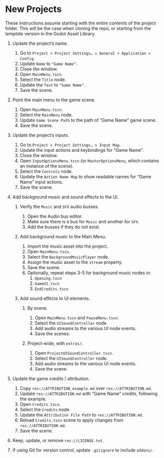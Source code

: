 # New Projects

These instructions assume starting with the entire contents of the project folder. This will be the case when cloning the repo, or starting from the *template* version in the Godot Asset Library.
  

1.  Update the project’s name.
	

	1.  Go to `Project > Project Settings… > General > Application > Config`.
	2.  Update `Name` to `"Game Name"`.
	3.  Close the window.
	4.  Open `MainMenu.tscn`.
	5.  Select the `Title` node.
	6.  Update the `Text` to `"Game Name"`.
	7.  Save the scene.


2.  Point the main menu to the game scene.
	

	1.  Open `MainMenu.tscn`.
	2.  Select the `MainMenu` node.
	3.  Update `Game Scene Path` to the path of “Game Name” game scene.
	4.  Save the scene.


3.  Update the project’s inputs.
	

	1.  Go to `Project > Project Settings… > Input Map`.
	2.  Update the input actions and keybindings for “Game Name”.
	3.  Close the window.
	4.  Open `InputOptionsMenu.tscn` (or `MasterOptionsMenu`, which contains an instance of the scene).
	5.  Select the `Controls` node.
	6.  Update the `Action Name Map` to show readable names for “Game Name” input actions.
	7.  Save the scene.
	

4.  Add background music and sound effects to the UI.

	1.  Verify the `Music` and `SFX` audio busses.

		1.  Open the Audio bus editor.
		2.  Make sure there is a bus for `Music` and another for `SFX`.
		3.  Add the busses if they do not exist.

	2.  Add background music to the Main Menu.

		1.  Import the music asset into the project.
		2.  Open `MainMenu.tscn`.
		3.  Select the `BackgroundMusicPlayer` node.
		4.  Assign the music asset to the `stream` property.
		5.  Save the scene.
		6.  Optionally, repeat steps 3-5 for background music nodes in:
			1.  `Opening.tscn`
			2.  `GameUI.tscn`
			3.  `EndCredits.tscn`


	3.  Add sound effects to UI elements.


		1.  By scene.


			1.  Open `MainMenu.tscn` and `PauseMenu.tscn`.
			2.  Select the `UISoundController` node.
			3.  Add audio streams to the various UI node events.
			4.  Save the scenes.
	
	
		2.  Project-wide, with `extras/`.


			1.  Open `ProjectUISoundController.tscn`.
			2.  Select the `UISoundController` node.
			3.  Add audio streams to the various UI node events.
			4.  Save the scene.


5.  Update the game credits / attribution.
	

	1. Copy `res://ATTRIBUTION_example.md` over `res://ATTRIBUTION.md`.
	2.  Update `res://ATTRIBUTION.md` with “Game Name” credits, following the example.
	3.  Open `Credits.tscn`.
	4.  Select the `Credits` node.
	5.  Update the `Attribution File Path` to `res://ATTRIBUTION.md`.
	6.  Reload `Credits.tscn` scene to apply changes from `res://ATTRIBUTION.md`.
	7.  Save the scene.

6.  Keep, update, or remove `res://LICENSE.txt`.

7.  If using Git for version control, update `.gitignore` to include `addons/`.
   
